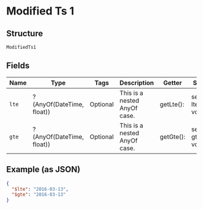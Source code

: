 
# Modified Ts 1

## Structure

`ModifiedTs1`

## Fields

| Name | Type | Tags | Description | Getter | Setter |
|  --- | --- | --- | --- | --- | --- |
| `lte` | ?(AnyOf(DateTime, float)) | Optional | This is a nested AnyOf case. | getLte(): | setLte( lte): void |
| `gte` | ?(AnyOf(DateTime, float)) | Optional | This is a nested AnyOf case. | getGte(): | setGte( gte): void |

## Example (as JSON)

```json
{
  "$lte": "2016-03-13",
  "$gte": "2016-03-13"
}
```

